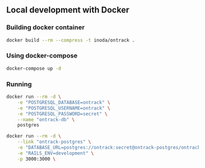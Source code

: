## Local development with Docker

### Building docker container

```bash
docker build --rm --compress -t inoda/ontrack .
```

### Using docker-compose

```bash
docker-compose up -d
```

### Running

```bash
docker run --rm -d \
	-e "POSTGRESQL_DATABASE=ontrack" \
	-e "POSTGRESQL_USERNAME=ontrack" \
	-e "POSTGRESQL_PASSWORD=secret" \
	--name "ontrack-db" \
	postgres

docker run --rm -d \
	--link "ontrack-postgres" \
	-e "DATABASE_URL=postgres://ontrack:secret@ontrack-postgres/ontrack" \
	-e "RAILS_ENV=development" \
	-p 3000:3000 \
```